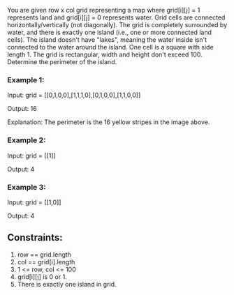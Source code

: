 You are given row x col grid representing a map where grid[i][j] = 1 represents land and grid[i][j] = 0 represents water. Grid cells are connected horizontally/vertically (not diagonally). The grid is completely surrounded by water, and there is exactly one island (i.e., one or more connected land cells). The island doesn't have "lakes", meaning the water inside isn't connected to the water around the island. One cell is a square with side length 1. The grid is rectangular, width and height don't exceed 100. Determine the perimeter of the island.

### Example 1:

Input: grid = [[0,1,0,0],[1,1,1,0],[0,1,0,0],[1,1,0,0]]

Output: 16

Explanation: The perimeter is the 16 yellow stripes in the image above.

### Example 2:

Input: grid = [[1]]

Output: 4

### Example 3:

Input: grid = [[1,0]]

Output: 4
 
## Constraints:
1. row == grid.length
2. col == grid[i].length
3. 1 <= row, col <= 100
4. grid[i][j] is 0 or 1.
5. There is exactly one island in grid.
